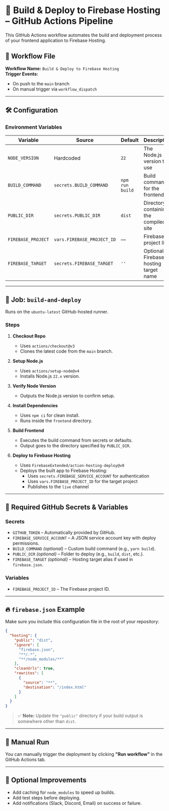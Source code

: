 # 🚀 Build & Deploy to Firebase Hosting – GitHub Actions Pipeline

This GitHub Actions workflow automates the build and deployment process of your frontend application to Firebase Hosting.

## 📄 Workflow File

**Workflow Name:** `Build & Deploy to Firebase Hosting`  
**Trigger Events:**
- On push to the `main` branch
- On manual trigger via `workflow_dispatch`

---

## 🛠️ Configuration

### Environment Variables

| Variable               | Source                     | Default        | Description                                      |
|------------------------|----------------------------|----------------|--------------------------------------------------|
| `NODE_VERSION`         | Hardcoded                  | `22`           | The Node.js version to use                       |
| `BUILD_COMMAND`        | `secrets.BUILD_COMMAND`    | `npm run build`| Build command for the frontend                   |
| `PUBLIC_DIR`           | `secrets.PUBLIC_DIR`       | `dist`         | Directory containing the compiled site           |
| `FIREBASE_PROJECT`     | `vars.FIREBASE_PROJECT_ID` | —              | Firebase project ID                              |
| `FIREBASE_TARGET`      | `secrets.FIREBASE_TARGET`  | `''`           | Optional Firebase hosting target name            |

---

## 🧩 Job: `build-and-deploy`

Runs on the `ubuntu-latest` GitHub-hosted runner.

### Steps

1. **Checkout Repo**
   - Uses `actions/checkout@v3`
   - Clones the latest code from the `main` branch.

2. **Setup Node.js**
   - Uses `actions/setup-node@v4`
   - Installs Node.js `22.x` version.

3. **Verify Node Version**
   - Outputs the Node.js version to confirm setup.

4. **Install Dependencies**
   - Uses `npm ci` for clean install.
   - Runs inside the `frontend` directory.

5. **Build Frontend**
   - Executes the build command from secrets or defaults.
   - Output goes to the directory specified by `PUBLIC_DIR`.

6. **Deploy to Firebase Hosting**
   - Uses `FirebaseExtended/action-hosting-deploy@v0`
   - Deploys the built app to Firebase Hosting:
     - Uses `secrets.FIREBASE_SERVICE_ACCOUNT` for authentication
     - Uses `vars.FIREBASE_PROJECT_ID` for the target project
     - Publishes to the `live` channel

---

## 🔐 Required GitHub Secrets & Variables

### Secrets
- `GITHUB_TOKEN` – Automatically provided by GitHub.
- `FIREBASE_SERVICE_ACCOUNT` – A JSON service account key with deploy permissions.
- `BUILD_COMMAND` *(optional)* – Custom build command (e.g., `yarn build`).
- `PUBLIC_DIR` *(optional)* – Folder to deploy (e.g., `build`, `dist`, etc.).
- `FIREBASE_TARGET` *(optional)* – Hosting target alias if used in `firebase.json`.

### Variables
- `FIREBASE_PROJECT_ID` – The Firebase project ID.

---

## 🔥 `firebase.json` Example

Make sure you include this configuration file in the root of your repository:

```json
{
  "hosting": {
    "public": "dist",
    "ignore": [
      "firebase.json",
      "**/.*",
      "**/node_modules/**"
    ],
    "cleanUrls": true,
    "rewrites": [
      {
        "source": "**",
        "destination": "/index.html"
      }
    ]
  }
}
```

> ✅ **Note:** Update the `"public"` directory if your build output is somewhere other than `dist`.

---

## 🧪 Manual Run

You can manually trigger the deployment by clicking **"Run workflow"** in the GitHub Actions tab.

---

## 🧹 Optional Improvements

- Add caching for `node_modules` to speed up builds.
- Add test steps before deploying.
- Add notifications (Slack, Discord, Email) on success or failure.
